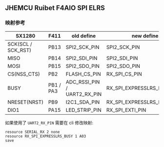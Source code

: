 ## JHEMCU Ruibet F4AIO SPI ELRS


### 映射参考

| SX1280             | F411      | old define                  | new define                  |
| ------------------ | --------- | --------------------------- | --------------------------- |
| SCK(SCL / SCK_RST) | PB13      | SPI2_SCK_PIN                | SPI2_SCK_PIN                |
| MISO               | PB14      | SPI2_SDI_PIN                | SPI2_SDI_PIN                |
| MOSI               | PB15      | SPI2_SDO_PIN                | SPI2_SDO_PIN                |
| CS(NSS_CTS)        | PB2       | FLASH_CS_PIN                | RX_SPI_CS_PIN               |
| BUSY               | PB1 / PA3 | ADC_RSSI_PIN / UART2_RX_PIN | RX_SPI_EXPRESSLRS_BUSY_PIN  |
| NRESET(NRST)       | PB9       | I2C1_SDA_PIN                | RX_SPI_EXPRESSLRS_RESET_PIN |
| DIO1               | PA15      | LED_STRIP_PIN               | RX_SPI_EXTI_PIN             |


如果使用了 `UART2_RX_PIN` 需要在 cli 修改映射:

```shell
resource SERIAL_RX 2 none 
resource RX_SPI_EXPRESSLRS_BUSY 1 A03
save
```
